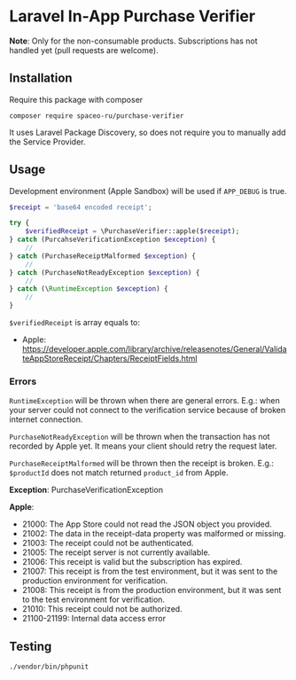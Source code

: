 # Laravel In-App Purchase Verifier

**Note**: Only for the non-consumable products. Subscriptions has not handled yet (pull requests are welcome).

## Installation

Require this package with composer

```shell
composer require spaceo-ru/purchase-verifier
```

It uses Laravel Package Discovery, so does not require you to manually add the Service Provider.

## Usage

Development environment (Apple Sandbox) will be used if `APP_DEBUG` is true.

```php
$receipt = 'base64 encoded receipt';

try {
    $verifiedReceipt = \PurchaseVerifier::apple($receipt);
} catch (PurcahseVerificationException $exception) {
    //
} catch (PurchaseReceiptMalformed $exception) {
    //
} catch (PurchaseNotReadyException $exception) {
    //
} catch (\RuntimeException $exception) {
    //
}
```

`$verifiedReceipt` is array equals to:
- Apple: https://developer.apple.com/library/archive/releasenotes/General/ValidateAppStoreReceipt/Chapters/ReceiptFields.html

### Errors

`RuntimeException` will be thrown when there are general errors.
E.g.: when your server could not connect to the verification service because of broken internet connection.

`PurchaseNotReadyException` will be thrown when the transaction has not recorded by Apple yet. 
It means your client should retry the request later.

`PurchaseReceiptMalformed` will be thrown then the receipt is broken.
E.g.: `$productId` does not match returned `product_id` from Apple.

**Exception**: PurchaseVerificationException

**Apple**:
- 21000: The App Store could not read the JSON object you provided.
- 21002: The data in the receipt-data property was malformed or missing.
- 21003: The receipt could not be authenticated.
- 21005: The receipt server is not currently available.
- 21006: This receipt is valid but the subscription has expired.
- 21007: This receipt is from the test environment, but it was sent to the production environment for verification.
- 21008: This receipt is from the production environment, but it was sent to the test environment for verification.
- 21010: This receipt could not be authorized.
- 21100-21199: Internal data access error

## Testing

```shell
./vendor/bin/phpunit
```
